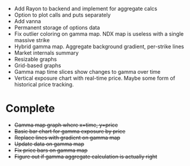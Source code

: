 * Add Rayon to backend and implement for aggregate calcs
* Option to plot calls and puts separately
* Add vanna
* Permanent storage of options data
* Fix outlier coloring on gamma map. NDX map is useless with a single massive strike
* Hybrid gamma map. Aggregate background gradient, per-strike lines
* Market internals summary
* Resizable graphs
* Grid-based graphs
* Gamma map time slices show changes to gamma over time 
* Vertical exposure chart with real-time price. Maybe some form of historical price tracking.


# Complete
* ~~Gamma map graph where x=time, y=price~~
* ~~Basic bar chart for gamma exposure by price~~
* ~~Replace lines with gradient on gamma map~~
* ~~Update data on gamma map~~
* ~~Fix price bars on gamma map~~
* ~~Figure out if gamma aggregate calculation is actually right~~
